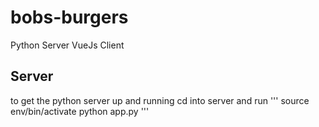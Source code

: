 # bobs-burgers
Python Server VueJs Client

## Server
to get the python server up and running cd into server and run
'''
source env/bin/activate
python app.py
'''
